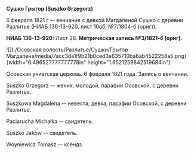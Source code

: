 **Сушко Грыгор (Suszko Grzegorz)**

6 февраля 1821 г -- венчание с девкой Магдаленой Сушко с деревни
Разлитье (НИАБ 136-13-920, лист 10об, №7/1804-б (ориг)).

**НИАБ 136-13-920:** Лист 28. **Метрическая запись №3/1821-б (ориг).**

![](./Осовская волость/Разлитье/Сушки/Грыгор Магдалена/media/7acc3da1f9b21b0ced3a635710ba6ab4522258a5.png){width="6.496527777777778in"
height="1.6521259842519684in"}

Осовская униатская церковь. 6 февраля 1821 года. Запись о венчании.

Suszko Grzegorz -- жених, молодой, парафии Осовской, с деревни Разлитье.

Suszkowa Magdalena -- невеста, девка, парафии Осовской, с деревни
Разлитье.

Paciarucha Michałka -- свидетель.

Suszko Jakow -- свидетель.

Woyniewicz Tomasz -- ксёндз.
